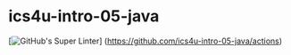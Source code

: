 # ics4u-intro-05-java

[![GitHub's Super Linter](https://github.com/basit21740/ics4u-intro-05-java/workflows/GitHub's%20Super%20Linter/badge.svg)]
(https://github.com/ics4u-intro-05-java/actions)

